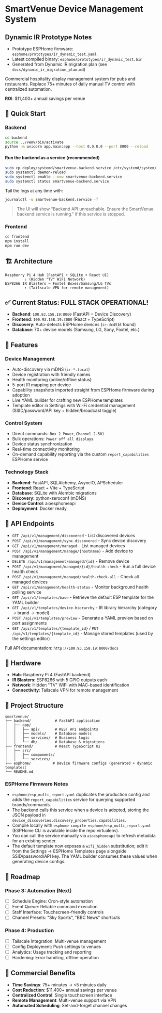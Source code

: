 # SmartVenue Device Management System
## Dynamic IR Prototype Notes

- Prototype ESPHome firmware: `esphome/prototypes/ir_dynamic_test.yaml`
- Latest compiled binary: `esphome/prototypes/ir_dynamic_test.bin`
- Generated from Dynamic IR migration plan (see `docs/dynamic_ir_migration_plan.md`)

Commercial hospitality display management system for pubs and restaurants. Replace 75+ minutes of daily manual TV control with centralized automation.

**ROI**: $11,400+ annual savings per venue

## 🚀 Quick Start

### Backend
```bash
cd backend
source ../venv/bin/activate
python -m uvicorn app.main:app --host 0.0.0.0 --port 8000 --reload
```

#### Run the backend as a service (recommended)

```bash
sudo cp deploy/systemd/smartvenue-backend.service /etc/systemd/system/
sudo systemctl daemon-reload
sudo systemctl enable --now smartvenue-backend.service
sudo systemctl status smartvenue-backend.service
```

Tail the logs at any time with:

```bash
journalctl -u smartvenue-backend.service -f
```

> The UI will show “Backend API unreachable. Ensure the SmartVenue backend service is running.” if this service is stopped.

### Frontend
```bash
cd frontend
npm install
npm run dev
```

## 🏗️ Architecture

```
Raspberry Pi 4 Hub (FastAPI + SQLite + React UI)
         ↓ (Hidden "TV" WiFi Network)
ESP8266 IR Blasters → Foxtel Boxes/Samsung/LG TVs
         ↑ (Tailscale VPN for remote management)
```

## ✅ Current Status: FULL STACK OPERATIONAL!

- **Backend**: `100.93.158.19:8000` (FastAPI + Device Discovery)
- **Frontend**: `100.93.158.19:3000` (React + TypeScript)
- **Discovery**: Auto-detects ESPHome devices (`ir-dc4516` found)
- **Database**: 70+ device models (Samsung, LG, Sony, Foxtel, etc.)

## 📱 Features

### Device Management
- Auto-discovery via mDNS (`ir-*.local`)
- Device registration with friendly names
- Health monitoring (online/offline status)
- 5-port IR mapping per device
- Capability snapshots imported straight from ESPHome firmware during adoption
- Live YAML builder for crafting new ESPHome templates
- Template editor in Settings with Wi-Fi credential management (SSID/password/API key + hidden/broadcast toggle)

### Control System
- Direct commands: `Box 2 Power`, `Channel 2-501`
- Bulk operations: `Power off all displays`
- Device status synchronization
- Real-time connectivity monitoring
- On-demand capability reporting via the custom `report_capabilities` ESPHome service

### Technology Stack
- **Backend**: FastAPI, SQLAlchemy, AsyncIO, APScheduler
- **Frontend**: React + Vite + TypeScript
- **Database**: SQLite with Alembic migrations
- **Discovery**: python-zeroconf (mDNS)
- **Device Control**: aioesphomeapi
- **Deployment**: Docker ready

## 🎯 API Endpoints

- `GET /api/v1/management/discovered` - List discovered devices
- `POST /api/v1/management/sync-discovered` - Sync device discovery
- `GET /api/v1/management/managed` - List managed devices
- `POST /api/v1/management/manage/{hostname}` - Add device to management
- `DELETE /api/v1/management/managed/{id}` - Remove device
- `POST /api/v1/management/managed/{id}/health-check` - Run a full device health check
- `POST /api/v1/management/managed/health-check-all` - Check all managed devices
- `GET /api/v1/management/health-status` - Monitor background health polling service
- `GET /api/v1/templates/base` - Retrieve the default ESP template for the YAML builder
- `GET /api/v1/templates/device-hierarchy` - IR library hierarchy (category → brand → model)
- `POST /api/v1/templates/preview` - Generate a YAML preview based on port assignments
- `GET /api/v1/templates/{template_id}` / `PUT /api/v1/templates/{template_id}` - Manage stored templates (used by the settings editor)

Full API documentation: `http://100.93.158.19:8000/docs`

## 🔧 Hardware

- **Hub**: Raspberry Pi 4 (FastAPI backend)
- **IR Blasters**: ESP8266 with 5 GPIO outputs each
- **Network**: Hidden "TV" WiFi with MAC-based identification
- **Connectivity**: Tailscale VPN for remote management

## 📁 Project Structure

```
smartvenue/
├── backend/           # FastAPI application
│   ├── app/
│   │   ├── api/       # REST API endpoints
│   │   ├── models/    # Database models
│   │   ├── services/  # Business logic
│   │   └── db/        # Database & migrations
├── frontend/          # React TypeScript UI
│   ├── src/
│   │   ├── components/
│   │   └── services/
├── esphome/          # Device firmware configs (generated + dynamic templates)
└── README.md
```

### ESPHome Firmware Notes

- `esphome/esp_multi_report.yaml` duplicates the production config and adds the `report_capabilities` service for querying supported brands/commands.
- The backend calls this service when a device is adopted, storing the JSON payload in `device_discoveries.discovery_properties.capabilities`.
- Compile locally with `esphome compile esphome/esp_multi_report.yaml` (ESPHome CLI is available inside the repo virtualenv).
- You can call the service manually via `aioesphomeapi` to refresh metadata for an existing sender.
- The default template now exposes a `wifi_hidden` substitution; edit it from the Settings → ESPHome Templates page alongside SSID/password/API key. The YAML builder consumes these values when generating device configs.

## 🚧 Roadmap

### Phase 3: Automation (Next)
- [ ] Schedule Engine: Cron-style automation
- [ ] Event Queue: Reliable command execution
- [ ] Staff Interface: Touchscreen-friendly controls
- [ ] Channel Presets: "Sky Sports", "BBC News" shortcuts

### Phase 4: Production
- [ ] Tailscale Integration: Multi-venue management
- [ ] Config Deployment: Push settings to venues
- [ ] Analytics: Usage tracking and reporting
- [ ] Hardening: Error handling, offline operation

## 🏢 Commercial Benefits

- **Time Savings**: 75+ minutes → <5 minutes daily
- **Cost Reduction**: $11,400+ annual savings per venue
- **Centralized Control**: Single touchscreen interface
- **Remote Management**: Multi-venue support via VPN
- **Automated Scheduling**: Set-and-forget channel changes
